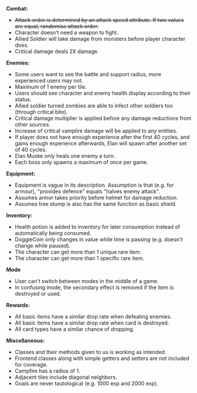 **Combat:**
- ~~Attack order is determined by an attack speed attribute. If two values are equal, randomise attack order.~~
- Character doesn't need a weapon to fight.
- Allied Soldier will take damage from monsters before player character does.
- Critical damage deals 2X damage.

**Enemies:**
- Some users want to see the battle and support radius, more experienced users may not.
- Maximum of 1 enemy per tile.
- Users should see character and enemy health display according to their status.
- Allied soldier turned zombies are able to infect other soldiers too (through critical bite).
- Critical damage multiplier is applied before any damage reductions from other sources.
- Increase of critical vamplire damage will be applied to any entities.
- If player does not have enough experience after the first 40 cycles, and gains enough experience afterwards, Elan will spawn after another set of 40 cycles.
- Elan Muske only heals one enemy a turn.
- Each boss only spawns a maximum of once per game.

**Equipment:**
- Equipment is vague in its description. Assumption is that (e.g. for armour), "provides defence" equals "halves enemy attack".
- Assumes armor takes priority before helmet for damage reduction.
- Assumes tree stump is also has the same function as basic shield.

**Inventory:**
- Health potion is added to inventory for later consumption instead of automatically being consumed.
- DoggieCoin only changes in value while time is passing (e.g. doesn't change while paused).
- The character can get more than 1 unique rare item.
- The character can get more than 1 specific rare item.

**Mode**
- User can't switch between modes in the middle of a game.
- In confusing mode, the secondary effect is removed if the item is destroyed or used.

**Rewards:**
- All basic items have a similar drop rate when defeating enemies.
- All basic items have a similar drop rate when card is destroyed.
- All card types have a similar chance of dropping.

**Miscellaneous:**
- Classes and their methods given to us is working as intended.
- Frontend classes along with simple getters and setters are not included for coverage.
- Campfire has a radius of 1.
- Adjacent tiles include diagonal neighbors.
- Goals are never tautological (e.g. 1000 exp and 2000 exp). 